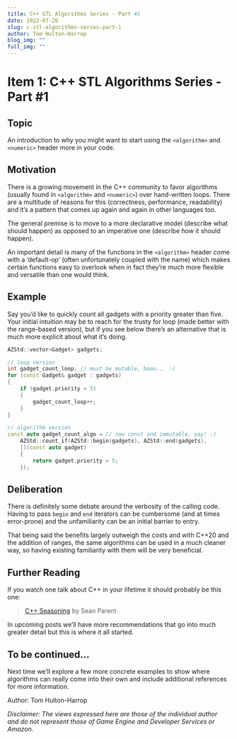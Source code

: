 ```yaml
---
title: C++ STL Algorithms Series - Part #1
date: 2022-07-20
slug: c-stl-algorithms-series-part-1
author: Tom Hulton-Harrop
blog_img: ""
full_img: ""
---
```

# Item 1: C++ STL Algorithms Series - Part #1

## Topic

An introduction to why you might want to start using the `<algorithm>` and `<numeric>` header more in your code.

## Motivation

There is a growing movement in the C++ community to favor algorithms (usually found in `<algorithm>` and `<numeric>`) over hand-written loops. There are a multitude of reasons for this (correctness, performance, readability) and it’s a pattern that comes up again and again in other languages too.  
  
The general premise is to move to a more declarative model (describe what should happen) as opposed to an imperative one (describe _how_ it should happen).  
  
An important detail is many of the functions in the `<algorithm>` header come with a ‘default-op’ (often unfortunately coupled with the name) which makes certain functions easy to overlook when in fact they’re much more flexible and versatile than one would think.

## Example

Say you’d like to quickly count all gadgets with a priority greater than five. Your initial intuition may be to reach for the trusty for loop (made better with the range-based version), but if you see below there’s an alternative that is much more explicit about what it’s doing.

```c++
AZStd::vector<Gadget> gadgets;

// loop version
int gadget_count_loop; // must be mutable, booo... :(
for (const Gadget& gadget : gadgets)
{
    if (gadget.priority > 5)
    {
        gadget_count_loop++;
    }
}

// algorithm version
const auto gadget_count_algo = // now const and immutable, yay! :)    
    AZStd::count_if(AZStd::begin(gadgets), AZStd::end(gadgets),
    [](const auto gadget)
    {
        return gadget.priority > 5;
    });
```

## Deliberation

There is definitely some debate around the verbosity of the calling code. Having to pass `begin` and `end` iterators can be cumbersome (and at times error-prone) and the unfamiliarity can be an initial barrier to entry.  
  
That being said the benefits largely outweigh the costs and with C++20 and the addition of ranges, the same algorithms can be used in a much cleaner way, so having existing familiarity with them will be very beneficial.

## Further Reading


If you watch one talk about C++ in your lifetime it should probably be this one:

> [C++ Seasoning](https://youtu.be/W2tWOdzgXHA) by Sean Parent

In upcoming posts we’ll have more recommendations that go into much greater detail but this is where it all started.

## To be continued...

Next time we’ll explore a few more concrete examples to show where algorithms can really come into their own and include additional references for more information.

Author: Tom Hulton-Harrop

_Disclaimer: The views expressed here are those of the individual author and do not represent those of Game Engine and Developer Services or Amazon._